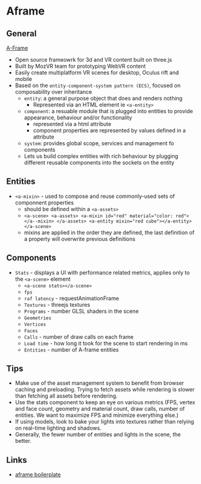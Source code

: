 # Aframe
## General
[A-Frame](https://aframe.io)
- Open source frameowrk for 3d and VR content built on three.js
- Built by MozVR team for prototyping WebVR content
- Easily create multiplatform VR scenes for desktop, Oculus rift and mobile
- Based on the `entity-component-system pattern (ECS)`, focused on composability over inheritance
  * `entity`: a general purpose object that does and renders nothing
      - Represented via an HTML element ie `<a-entity>`
  * `component`: a resuable module that is plugged into entities to provide appearance, behaviour and/or functionality
      - represented via a html attribute
      - component properties are represented by values defined in a attribute
  * `system`: provides global scope, services and management fo components
  * Lets us build complex entities with rich behaviour by plugging different reusable components into the sockets on the entity

 
## Entities
* `<a-mixin>` - used to compose and reuse commonly-used sets of componnent properties
  - should be defined within a `<a-assets>`
  - `<a-scene>
      <a-assets>
        <a-mixin id="red" material="color: red"></a--mixin>
      </a-assets>
      <a-entity mixin="red cube"></a-entity>
     </a-scene>`
  - mixins are applied in the order they are defined, the last definition of a property will overwrite previous definitions

## Components
* `Stats` - displays a UI with performance related metrics, applies only to the `<a-scene>` element
  - `<a-scene stats></a-scene>`
  - `fps`
  - `raf latency` - requestAnimationFrame
  - `Textures` - threejs textures
  - `Programs` - number GLSL shaders in the scene
  - `Geometries`
  - `Vertices`
  - `Faces`
  - `Calls` - number of draw calls on each frame
  - `Load time` - how long it took for the scene to start rendering in ms
  - `Entities` - number of A-frame entities

## Tips
* Make use of the asset management system to benefit from browser caching and preloading. Trying to fetch assets while rendering is slower than fetching all assets before rendering.
* Use the stats component to keep an eye on various metrics (FPS, vertex and face count, geometry and material count, draw calls, number of entities. We want to maximize FPS and minimize everything else.)
* If using models, look to bake your lights into textures rather than relying on real-time lighting and shadows.
* Generally, the fewer number of entities and lights in the scene, the better.

## Links
* [aframe boilerplate](https://github.com/aframevr/aframe-boilerplate/)
